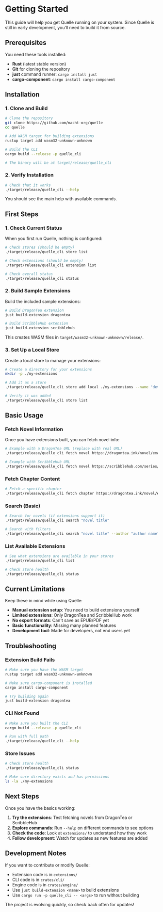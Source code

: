 # Getting Started

This guide will help you get Quelle running on your system. Since Quelle is still in early development, you'll need to build it from source.

## Prerequisites

You need these tools installed:

- **Rust** (latest stable version)
- **Git** for cloning the repository
- **just** command runner: `cargo install just`
- **cargo-component**: `cargo install cargo-component`

## Installation

### 1. Clone and Build

```bash
# Clone the repository
git clone https://github.com/nacht-org/quelle
cd quelle

# Add WASM target for building extensions
rustup target add wasm32-unknown-unknown

# Build the CLI
cargo build --release -p quelle_cli

# The binary will be at target/release/quelle_cli
```

### 2. Verify Installation

```bash
# Check that it works
./target/release/quelle_cli --help
```

You should see the main help with available commands.

## First Steps

### 1. Check Current Status

When you first run Quelle, nothing is configured:

```bash
# Check stores (should be empty)
./target/release/quelle_cli store list

# Check extensions (should be empty)  
./target/release/quelle_cli extension list

# Check overall status
./target/release/quelle_cli status
```

### 2. Build Sample Extensions

Build the included sample extensions:

```bash
# Build DragonTea extension
just build-extension dragontea

# Build ScribbleHub extension  
just build-extension scribblehub
```

This creates WASM files in `target/wasm32-unknown-unknown/release/`.

### 3. Set Up a Local Store

Create a local store to manage your extensions:

```bash
# Create a directory for your extensions
mkdir -p ./my-extensions

# Add it as a store
./target/release/quelle_cli store add local ./my-extensions --name "dev"

# Verify it was added
./target/release/quelle_cli store list
```

## Basic Usage

### Fetch Novel Information

Once you have extensions built, you can fetch novel info:

```bash
# Example with a DragonTea URL (replace with real URL)
./target/release/quelle_cli fetch novel https://dragontea.ink/novel/example

# Example with ScribbleHub URL
./target/release/quelle_cli fetch novel https://scribblehub.com/series/123456/example/
```

### Fetch Chapter Content

```bash
# Fetch a specific chapter
./target/release/quelle_cli fetch chapter https://dragontea.ink/novel/example/chapter-1
```

### Search (Basic)

```bash
# Search for novels (if extensions support it)
./target/release/quelle_cli search "novel title"

# Search with filters
./target/release/quelle_cli search "novel title" --author "author name"
```

### List Available Extensions

```bash
# See what extensions are available in your stores
./target/release/quelle_cli list

# Check store health
./target/release/quelle_cli status
```

## Current Limitations

Keep these in mind while using Quelle:

- **Manual extension setup**: You need to build extensions yourself
- **Limited extensions**: Only DragonTea and ScribbleHub work
- **No export formats**: Can't save as EPUB/PDF yet
- **Basic functionality**: Missing many planned features
- **Development tool**: Made for developers, not end users yet

## Troubleshooting

### Extension Build Fails

```bash
# Make sure you have the WASM target
rustup target add wasm32-unknown-unknown

# Make sure cargo-component is installed
cargo install cargo-component

# Try building again
just build-extension dragontea
```

### CLI Not Found

```bash
# Make sure you built the CLI
cargo build --release -p quelle_cli

# Run with full path
./target/release/quelle_cli --help
```

### Store Issues

```bash
# Check store health
./target/release/quelle_cli status

# Make sure directory exists and has permissions
ls -la ./my-extensions
```

## Next Steps

Once you have the basics working:

1. **Try the extensions**: Test fetching novels from DragonTea or ScribbleHub
2. **Explore commands**: Run `--help` on different commands to see options  
3. **Check the code**: Look at `extensions/` to understand how they work
4. **Follow development**: Watch for updates as new features are added

## Development Notes

If you want to contribute or modify Quelle:

- Extension code is in `extensions/`
- CLI code is in `crates/cli/`  
- Engine code is in `crates/engine/`
- Use `just build-extension <name>` to build extensions
- Use `cargo run -p quelle_cli -- <args>` to run without building

The project is evolving quickly, so check back often for updates!